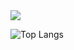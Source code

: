 <img src="https://capsule-render.vercel.app/api?type=waving&color=020715&height=200&section=header&text=JangSiwon&fontSize=50&fontColor=eeffff" />

![Top Langs](https://github-readme-stats.vercel.app/api/top-langs/?username=swjang7269&layout=compact)
